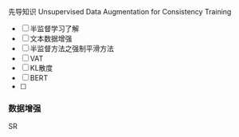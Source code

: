 先导知识 Unsupervised Data Augmentation for Consistency Training

- [ ] 半监督学习了解
- [ ] 文本数据增强
- [ ] 半监督方法之强制平滑方法
- [ ] VAT
- [ ] KL散度
- [ ] BERT
- [ ] 





### 数据增强

SR